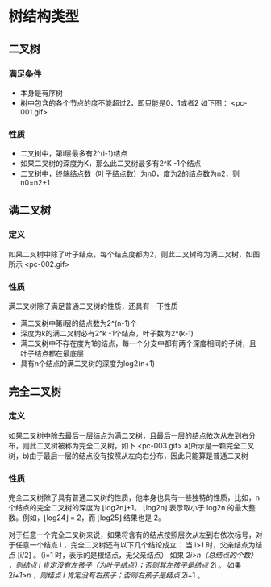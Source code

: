 # 树结构类型

## 二叉树
### 满足条件
- 本身是有序树
- 树中包含的各个节点的度不能超过2，即只能是0、1或者2
如下图：
<pc-001.gif>
### 性质
- 二叉树中，第i层最多有2^(i-1)结点
- 如果二叉树的深度为K，那么此二叉树最多有2^K -1个结点
- 二叉树中，终端结点数（叶子结点数）为n0，度为2的结点数为n2，则n0=n2+1

## 满二叉树
### 定义
如果二叉树中除了叶子结点，每个结点度都为2，则此二叉树称为满二叉树，如图所示
<pc-002.gif>

### 性质
满二叉树除了满足普通二叉树的性质，还具有一下性质
- 满二叉树中第i层的结点数为2^(n-1)个
- 深度为k的满二叉树必有2^k -1个结点，叶子数为2^(k-1)
- 满二叉树中不存在度为1的结点，每一个分支中都有两个深度相同的子树，且叶子结点都在最底层
- 具有n个结点的满二叉树的深度为log2(n+1)

## 完全二叉树
### 定义
如果二叉树中除去最后一层结点为满二叉树，且最后一层的结点依次从左到右分布，则此二叉树被称为完全二叉树，如下
<pc-003.gif>
a)所示是一颗完全二叉树，b)由于最后一层的结点没有按照从左向右分布，因此只能算是普通二叉树

### 性质
完全二叉树除了具有普通二叉树的性质，他本身也具有一些独特的性质，比如，n个结点的完全二叉树的深度为 ⌊log2n⌋+1。
⌊log2n⌋ 表示取小于 log2n 的最大整数。例如，⌊log24⌋ = 2，而 ⌊log25⌋ 结果也是 2。

对于任意一个完全二叉树来说，如果将含有的结点按照层次从左到右依次标号，对于任意一个结点 i ，完全二叉树还有以下几个结论成立：
当 i>1 时，父亲结点为结点 [i/2] 。（i=1 时，表示的是根结点，无父亲结点）
如果 2*i>n（总结点的个数） ，则结点 i 肯定没有左孩子（为叶子结点）；否则其左孩子是结点 2*i 。
如果 2*i+1>n ，则结点 i 肯定没有右孩子；否则右孩子是结点 2*i+1 。




